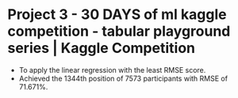 # Project 3 - 30 DAYS of ml kaggle competition - tabular playground series | Kaggle Competition
- To apply the linear regression with the least RMSE score.
- Achieved the 1344th position of 7573 participants with RMSE of 71.671%.
